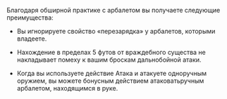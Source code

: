 Благодаря обширной практике с арбалетом вы получаете следующие преимущества:





- Вы игнорируете свойство «перезарядка» у арбалетов, которыми владеете.

- Нахождение в пределах 5 футов от враждебного существа не накладывает помеху к вашим броскам дальнобойной атаки.

- Когда вы используете действие Атака и атакуете одноручным оружием, вы можете бонусным действием атаковатьручным арбалетом, находящимся в руке.

